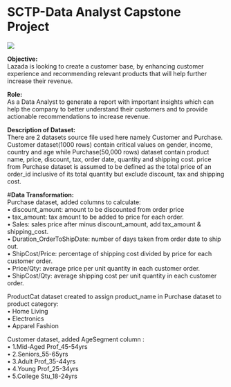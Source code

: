# SCTP-Data Analyst Capstone Project

![](https://i.imgur.com/0IXxrQ5.png)

**Objective:**  
Lazada is looking to create a customer base, by enhancing customer experience and recommending relevant products that will help further increase their revenue.

**Role:**  
As a Data Analyst to generate a report with important insights which can help the company to better understand their customers and to provide actionable recommendations to increase revenue.

**Description of Dataset:**  
There are 2 datasets source file used here namely Customer and Purchase.  Customer dataset(1000 rows) contain critical values on gender, income, country and age while Purchase(50,000 rows) dataset contain product name, price, discount, tax, order date, quantity and shipping cost. price from Purchase dataset is assumed to be defined as the total price of an order_id inclusive of its total quantity but exclude discount, tax and shipping cost.

#**Data Transformation:**  
Purchase dataset, added columns to calculate:  
&#x2022; discount_amount:           amount to be discounted from order price  
&#x2022; tax_amount: 			          tax amount to be added to price for each order.  
&#x2022; Sales: 				            sales price after minus discount_amount, add tax_amount & shipping_cost.  
&#x2022; Duration_OrderToShipDate: 	number of days taken from order date to ship out.  
&#x2022; ShipCost/Price: 		        percentage of shipping cost divided by price for each customer order.  
&#x2022; Price/Qty:			            average price per unit quantity in each customer order.  
&#x2022; ShipCost/Qty:			        average shipping cost per unit quantity in each customer order.  

ProductCat dataset created to assign product_name in Purchase dataset to product category:   
&#x2022; Home Living  
&#x2022; Electronics  
&#x2022; Apparel Fashion  

Customer dataset, added AgeSegment column :    
&#x2022; 1.Mid-Aged Prof_45-54yrs  
&#x2022; 2.Seniors_55-65yrs  
&#x2022; 3.Adult Prof_35-44yrs  
&#x2022; 4.Young Prof_25-34yrs  
&#x2022; 5.College Stu_18-24yrs  

